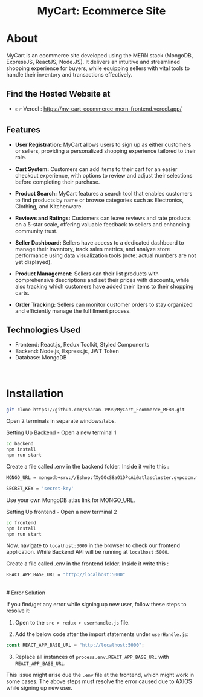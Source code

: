 <h1 align="center">
    MyCart: Ecommerce Site
</h1>


# About

MyCart is an ecommerce site developed using the MERN stack (MongoDB, ExpressJS, ReactJS, Node.JS). It delivers an intuitive and streamlined shopping experience for buyers, while equipping sellers with vital tools to handle their inventory and transactions effectively.

## Find the Hosted Website at

- 👉 Vercel : https://my-cart-ecommerce-mern-frontend.vercel.app/

## Features

- **User Registration:** MyCart allows users to sign up as either customers or sellers, providing a personalized shopping experience tailored to their role.

- **Cart System:** Customers can add items to their cart for an easier checkout experience, with options to review and adjust their selections before completing their purchase.

- **Product Search:** MyCart features a search tool that enables customers to find products by name or browse categories such as Electronics, Clothing, and Kitchenware.

- **Reviews and Ratings:** Customers can leave reviews and rate products on a 5-star scale, offering valuable feedback to sellers and enhancing community trust.

- **Seller Dashboard:** Sellers have access to a dedicated dashboard to manage their inventory, track sales metrics, and analyze store performance using data visualization tools (note: actual numbers are not yet displayed).

- **Product Management:** Sellers can their list products with comprehensive descriptions and set their prices with discounts, while also tracking which customers have added their items to their shopping carts.

- **Order Tracking:** Sellers can monitor customer orders to stay organized and efficiently manage the fulfillment process.

## Technologies Used

- Frontend: React.js, Redux Toolkit, Styled Components
- Backend: Node.js, Express.js, JWT Token
- Database: MongoDB

<br>

# Installation

```sh
git clone https://github.com/sharan-1999/MyCart_Ecommerce_MERN.git
```
Open 2 terminals in separate windows/tabs.

Setting Up Backend - Open a new terminal 1
```sh
cd backend
npm install
npm run start
```

Create a file called .env in the backend folder.
Inside it write this :

```sh
MONGO_URL = mongodb+srv://Eshop:fXyGOcS8aO1DPcAi@atlascluster.gvpcocm.mongodb.net/

SECRET_KEY = 'secret-key'
```
Use your own MongoDB atlas link for MONGO_URL.

Setting Up frontend - Open a new terminal 2
```sh
cd frontend
npm install
npm run start
```
Now, navigate to `localhost:3000` in the browser to check our frontend application. 
While Backend API will be running at `localhost:5000`.
<br>

Create a file called .env in the frontend folder.
Inside it write this :

```sh
REACT_APP_BASE_URL = "http://localhost:5000"
```
<br>
# Error Solution

If you find/get any error while signing up new user, follow these steps to resolve it:

1. Open to the `src > redux > userHandle.js` file.

2. Add the below code after the import statements under `userHandle.js`:

```javascript
const REACT_APP_BASE_URL = "http://localhost:5000";
```

3. Replace all instances of `process.env.REACT_APP_BASE_URL` with `REACT_APP_BASE_URL`.

This issue might arise due the `.env` file at the frontend, which might work in some cases.
The above steps must resolve the error caused due to AXIOS while signing up new user.


